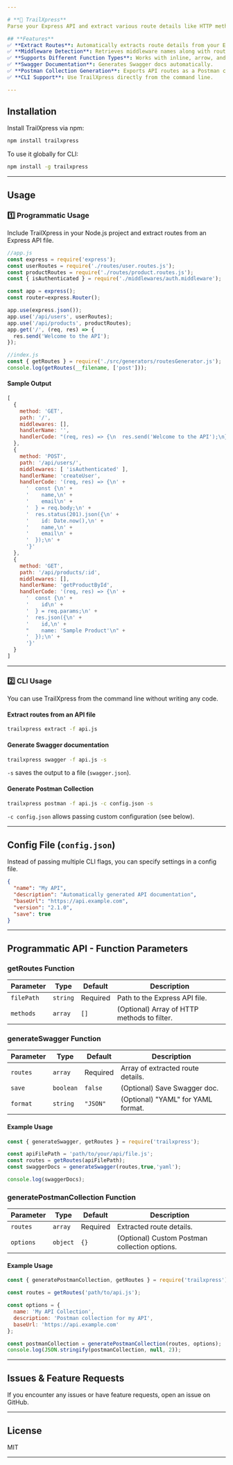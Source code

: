 ```yaml
---

# **🚀 TrailXpress**  
Parse your Express API and extract various route details like HTTP methods, paths, middleware names, and function bodies.  

## **Features**  
✅ **Extract Routes**: Automatically extracts route details from your Express application.  
✅ **Middleware Detection**: Retrieves middleware names along with route details.  
✅ **Supports Different Function Types**: Works with inline, arrow, and named functions.  
✅ **Swagger Documentation**: Generates Swagger docs automatically.  
✅ **Postman Collection Generation**: Exports API routes as a Postman collection.  
✅ **CLI Support**: Use TrailXpress directly from the command line.  

---
```


## **Installation**  
Install TrailXpress via npm:  
```bash
npm install trailxpress
```

To use it globally for CLI:  
```bash
npm install -g trailxpress
```

---

## **Usage**  

### **1️⃣ Programmatic Usage**  
Include TrailXpress in your Node.js project and extract routes from an Express API file.  

```js
//app.js
const express = require('express');
const userRoutes = require('./routes/user.routes.js');
const productRoutes = require('./routes/product.routes.js');
const { isAuthenticated } = require('./middlewares/auth.middleware');

const app = express();
const router=express.Router();

app.use(express.json());
app.use('/api/users', userRoutes);
app.use('/api/products', productRoutes);
app.get('/', (req, res) => {
  res.send('Welcome to the API');
});

//index.js
const { getRoutes } = require('./src/generators/routesGenerator.js');
console.log(getRoutes(__filename, ['post']));
```

#### **Sample Output**  
```js
[
  {
    method: 'GET',
    path: '/',
    middlewares: [],
    handlerName: '',
    handlerCode: "(req, res) => {\n  res.send('Welcome to the API');\n}"
  },
  {
    method: 'POST',
    path: '/api/users/',
    middlewares: [ 'isAuthenticated' ],
    handlerName: 'createUser',
    handlerCode: '(req, res) => {\n' +
      '  const {\n' +
      '    name,\n' +
      '    email\n' +
      '  } = req.body;\n' +
      '  res.status(201).json({\n' +
      '    id: Date.now(),\n' +
      '    name,\n' +
      '    email\n' +
      '  });\n' +
      '}'
  },
  {
    method: 'GET',
    path: '/api/products/:id',
    middlewares: [],
    handlerName: 'getProductById',
    handlerCode: '(req, res) => {\n' +
      '  const {\n' +
      '    id\n' +
      '  } = req.params;\n' +
      '  res.json({\n' +
      '    id,\n' +
      "    name: 'Sample Product'\n" +
      '  });\n' +
      '}'
  }
]
```

---

### **2️⃣ CLI Usage**  
You can use TrailXpress from the command line without writing any code.

#### **Extract routes from an API file**
```bash
trailxpress extract -f api.js
```

#### **Generate Swagger documentation**
```bash
trailxpress swagger -f api.js -s
```
`-s` saves the output to a file (`swagger.json`).

#### **Generate Postman Collection**
```bash
trailxpress postman -f api.js -c config.json -s
```
`-c config.json` allows passing custom configuration (see below).

---

## **Config File (`config.json`)**
Instead of passing multiple CLI flags, you can specify settings in a config file.

```json
{
  "name": "My API",
  "description": "Automatically generated API documentation",
  "baseUrl": "https://api.example.com",
  "version": "2.1.0",
  "save": true
}
```

---

## **Programmatic API - Function Parameters**  

### **getRoutes Function**  
| Parameter  | Type      | Default  | Description |
|------------|----------|----------|------------|
| `filePath` | `string` | Required | Path to the Express API file. |
| `methods`  | `array`  | `[]`      | (Optional) Array of HTTP methods to filter. |

### **generateSwagger Function**  
| Parameter | Type      | Default  | Description |
|-----------|----------|----------|------------|
| `routes`  | `array`  | Required | Array of extracted route details. |
| `save`    | `boolean` | `false`  | (Optional) Save Swagger doc. |
| `format`  | `string`  | `"JSON"` | (Optional) "YAML" for YAML format. |

#### **Example Usage**  

```js
const { generateSwagger, getRoutes } = require('trailxpress');

const apiFilePath = 'path/to/your/api/file.js';
const routes = getRoutes(apiFilePath);
const swaggerDocs = generateSwagger(routes,true,'yaml');

console.log(swaggerDocs);
```


### **generatePostmanCollection Function**  
| Parameter  | Type      | Default  | Description |
|------------|----------|----------|------------|
| `routes`  | `array`   | Required | Extracted route details. |
| `options` | `object`  | `{}`      | (Optional) Custom Postman collection options. |

#### **Example Usage**  
```js
const { generatePostmanCollection, getRoutes } = require('trailxpress');

const routes = getRoutes('path/to/api.js');

const options = {
  name: 'My API Collection',
  description: 'Postman collection for my API',
  baseUrl: 'https://api.example.com'
};

const postmanCollection = generatePostmanCollection(routes, options);
console.log(JSON.stringify(postmanCollection, null, 2));
```

---

## **Issues & Feature Requests**  
If you encounter any issues or have feature requests, open an issue on GitHub.  

---

## **License**  
MIT  

---